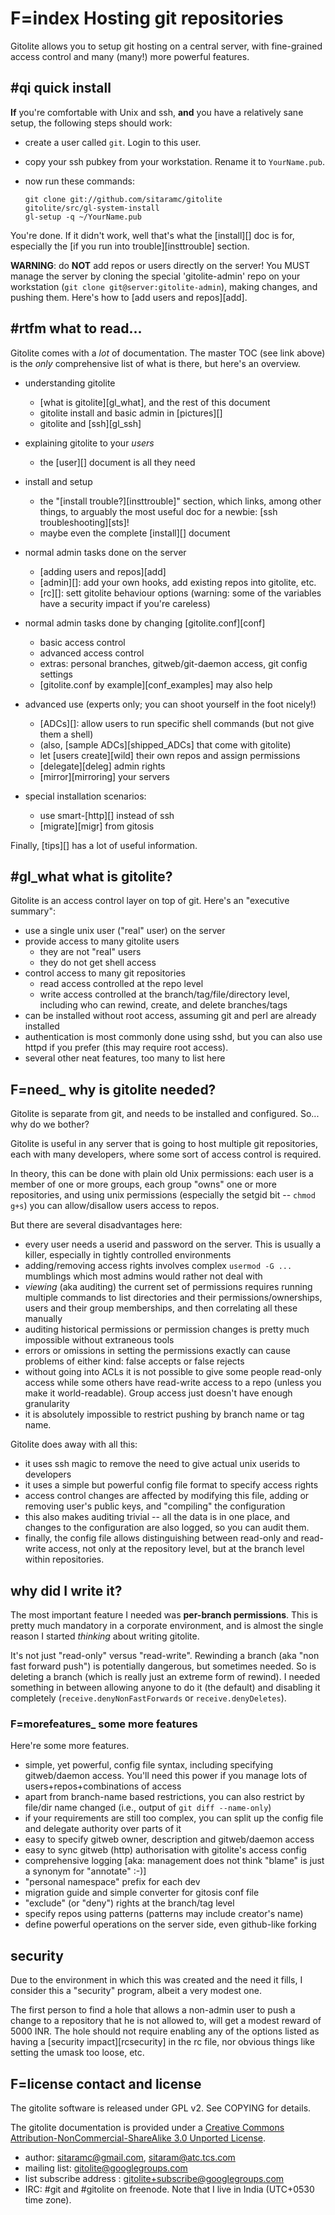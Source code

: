 # F=index Hosting git repositories

Gitolite allows you to setup git hosting on a central server, with
fine-grained access control and many (many!) more powerful features.

## #qi quick install

**If** you're comfortable with Unix and ssh, **and** you have a relatively
sane setup, the following steps should work:

  * create a user called `git`.  Login to this user.
  * copy your ssh pubkey from your workstation.  Rename it to `YourName.pub`.
  * now run these commands:

        git clone git://github.com/sitaramc/gitolite
        gitolite/src/gl-system-install
        gl-setup -q ~/YourName.pub

You're done.  If it didn't work, well that's what the [install][] doc is for,
especially the [if you run into trouble][insttrouble] section.

**WARNING**: do **NOT** add repos or users directly on the server!  You MUST
manage the server by cloning the special 'gitolite-admin' repo on your
workstation (`git clone git@server:gitolite-admin`), making changes, and
pushing them.  Here's how to [add users and repos][add].

## #rtfm what to read...

Gitolite comes with a *lot* of documentation.  The master TOC (see link above)
is the *only* comprehensive list of what is there, but here's an overview.

  * understanding gitolite
      * [what is gitolite][gl_what], and the rest of this document
      * gitolite install and basic admin in [pictures][]
      * gitolite and [ssh][gl_ssh]

  * explaining gitolite to your *users*
      * the [user][] document is all they need

  * install and setup
      * the "[install trouble?][insttrouble]" section, which links, among
        other things, to arguably the most useful doc for a newbie: [ssh
        troubleshooting][sts]!
      * maybe even the complete [install][] document

  * normal admin tasks done on the server
      * [adding users and repos][add]
      * [admin][]: add your own hooks, add existing repos into gitolite, etc.
      * [rc][]: sett gitolite behaviour options (warning: some of the
        variables have a security impact if you're careless)

  * normal admin tasks done by changing [gitolite.conf][conf]
      * basic access control
      * advanced access control
      * extras: personal branches, gitweb/git-daemon access, git config settings
      * [gitolite.conf by example][conf_examples] may also help

  * advanced use (experts only; you can shoot yourself in the foot nicely!)
      * [ADCs][]: allow users to run specific shell commands (but not give them a shell)
      * (also, [sample ADCs][shipped_ADCs] that come with gitolite)
      * let [users create][wild] their own repos and assign permissions
      * [delegate][deleg] admin rights
      * [mirror][mirroring] your servers

  * special installation scenarios:
      * use smart-[http][] instead of ssh
      * [migrate][migr] from gitosis

Finally, [tips][] has a lot of useful information.

## #gl_what what is gitolite?

Gitolite is an access control layer on top of git.  Here's an "executive
summary":

  * use a single unix user ("real" user) on the server
  * provide access to many gitolite users
      * they are not "real" users
      * they do not get shell access
  * control access to many git repositories
      * read access controlled at the repo level
      * write access controlled at the branch/tag/file/directory level,
        including who can rewind, create, and delete branches/tags
  * can be installed without root access, assuming git and perl are already
    installed
  * authentication is most commonly done using sshd, but you can also use
    httpd if you prefer (this may require root access).
  * several other neat features, too many to list here

## F=need_ why is gitolite needed?

Gitolite is separate from git, and needs to be installed and configured.  So...
why do we bother?

Gitolite is useful in any server that is going to host multiple git
repositories, each with many developers, where some sort of access control is
required.

In theory, this can be done with plain old Unix permissions: each user is a
member of one or more groups, each group "owns" one or more repositories, and
using unix permissions (especially the setgid bit -- `chmod g+s`) you can
allow/disallow users access to repos.

But there are several disadvantages here:

  * every user needs a userid and password on the server.  This is usually a
    killer, especially in tightly controlled environments
  * adding/removing access rights involves complex `usermod -G ...` mumblings
    which most admins would rather not deal with
  * *viewing* (aka auditing) the current set of permissions requires running
    multiple commands to list directories and their permissions/ownerships,
    users and their group memberships, and then correlating all these manually
  * auditing historical permissions or permission changes is pretty much
    impossible without extraneous tools
  * errors or omissions in setting the permissions exactly can cause problems
    of either kind: false accepts or false rejects
  * without going into ACLs it is not possible to give some people read-only
    access while some others have read-write access to a repo (unless you make
    it world-readable).  Group access just doesn't have enough granularity
  * it is absolutely impossible to restrict pushing by branch name or tag
    name.

Gitolite does away with all this:

  * it uses ssh magic to remove the need to give actual unix userids to
    developers
  * it uses a simple but powerful config file format to specify access rights
  * access control changes are affected by modifying this file, adding or
    removing user's public keys, and "compiling" the configuration
  * this also makes auditing trivial -- all the data is in one place, and
    changes to the configuration are also logged, so you can audit them.
  * finally, the config file allows distinguishing between read-only and
    read-write access, not only at the repository level, but at the branch
    level within repositories.

## why did I write it?

The most important feature I needed was **per-branch permissions**.  This is
pretty much mandatory in a corporate environment, and is almost the single
reason I started *thinking* about writing gitolite.

It's not just "read-only" versus "read-write".  Rewinding a branch (aka "non
fast forward push") is potentially dangerous, but sometimes needed.  So is
deleting a branch (which is really just an extreme form of rewind).  I needed
something in between allowing anyone to do it (the default) and disabling it
completely (`receive.denyNonFastForwards` or `receive.denyDeletes`).

### F=morefeatures_ some more features

Here're some more features.

  * simple, yet powerful, config file syntax, including specifying
    gitweb/daemon access.  You'll need this power if you manage lots of
    users+repos+combinations of access
  * apart from branch-name based restrictions, you can also restrict by
    file/dir name changed (i.e., output of `git diff --name-only`)
  * if your requirements are still too complex, you can split up the config
    file and delegate authority over parts of it
  * easy to specify gitweb owner, description and gitweb/daemon access
  * easy to sync gitweb (http) authorisation with gitolite's access config
  * comprehensive logging [aka: management does not think "blame" is just a
    synonym for "annotate" :-)]
  * "personal namespace" prefix for each dev
  * migration guide and simple converter for gitosis conf file
  * "exclude" (or "deny") rights at the branch/tag level
  * specify repos using patterns (patterns may include creator's name)
  * define powerful operations on the server side, even github-like forking

## security

Due to the environment in which this was created and the need it fills, I
consider this a "security" program, albeit a very modest one.

The first person to find a hole that allows a non-admin user to push a change
to a repository that he is not allowed to, will get a modest reward of 5000
INR.  The hole should not require enabling any of the options listed as having
a [security impact][rcsecurity] in the rc file, nor obvious things like setting
the umask too loose, etc.

## F=license contact and license

The gitolite software is released under GPL v2.  See COPYING for details.

The gitolite documentation is provided under a [Creative Commons
Attribution-NonCommercial-ShareAlike 3.0 Unported
License](http://creativecommons.org/licenses/by-nc-sa/3.0/).

  * author: sitaramc@gmail.com, sitaram@atc.tcs.com
  * mailing list: gitolite@googlegroups.com
  * list subscribe address : gitolite+subscribe@googlegroups.com
  * IRC: #git and #gitolite on freenode.  Note that I live in India (UTC+0530
    time zone).











